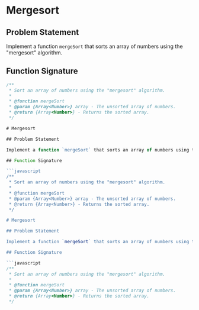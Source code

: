 # Mergesort

## Problem Statement

Implement a function `mergeSort` that sorts an array of numbers using the "mergesort" algorithm.

## Function Signature

```javascript
/**
 * Sort an array of numbers using the "mergesort" algorithm.
 *
 * @function mergeSort
 * @param {Array<Number>} array - The unsorted array of numbers.
 * @return {Array<Number>} - Returns the sorted array.
 */

# Mergesort

## Problem Statement

Implement a function `mergeSort` that sorts an array of numbers using the "mergesort" algorithm.

## Function Signature

```javascript
/**
 * Sort an array of numbers using the "mergesort" algorithm.
 *
 * @function mergeSort
 * @param {Array<Number>} array - The unsorted array of numbers.
 * @return {Array<Number>} - Returns the sorted array.
 */

# Mergesort

## Problem Statement

Implement a function `mergeSort` that sorts an array of numbers using the "mergesort" algorithm.

## Function Signature

```javascript
/**
 * Sort an array of numbers using the "mergesort" algorithm.
 *
 * @function mergeSort
 * @param {Array<Number>} array - The unsorted array of numbers.
 * @return {Array<Number>} - Returns the sorted array.
 */

